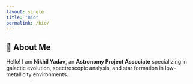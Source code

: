 ```yaml
---
layout: single
title: "Bio"
permalink: /bio/
---
```


## 👤 About Me  

Hello! I am **Nikhil Yadav**, an **Astronomy Project Associate** specializing in galactic evolution, spectroscopic analysis, and star formation in low-metallicity environments.  
